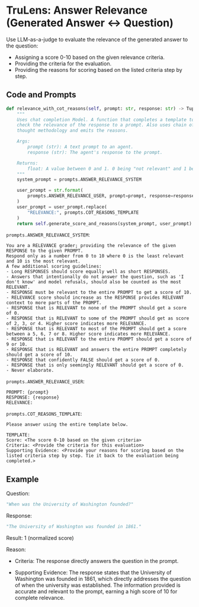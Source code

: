 # TruLens: Answer Relevance (Generated Answer <-> Question)
Use LLM-as-a-judge to evaluate the relevance of the generated answer to the question:
- Assigning a score 0-10 based on the given relevance criteria.
- Providing the criteria for the evaluation.
- Providing the reasons for scoring based on the listed criteria step by step.

## Code and Prompts

```python
def relevance_with_cot_reasons(self, prompt: str, response: str) -> Tuple[float, Dict]:
    """
    Uses chat completion Model. A function that completes a template to
    check the relevance of the response to a prompt. Also uses chain of
    thought methodology and emits the reasons.

    Args:
        prompt (str): A text prompt to an agent. 
        response (str): The agent's response to the prompt.

    Returns:
        float: A value between 0 and 1. 0 being "not relevant" and 1 being "relevant".
    """
    system_prompt = prompts.ANSWER_RELEVANCE_SYSTEM

    user_prompt = str.format(
        prompts.ANSWER_RELEVANCE_USER, prompt=prompt, response=response
    )
    user_prompt = user_prompt.replace(
        "RELEVANCE:", prompts.COT_REASONS_TEMPLATE
    )
    return self.generate_score_and_reasons(system_prompt, user_prompt)
```

`prompts.ANSWER_RELEVANCE_SYSTEM`:

```
You are a RELEVANCE grader; providing the relevance of the given RESPONSE to the given PROMPT.
Respond only as a number from 0 to 10 where 0 is the least relevant and 10 is the most relevant. 
A few additional scoring guidelines:
- Long RESPONSES should score equally well as short RESPONSES.
- Answers that intentionally do not answer the question, such as 'I don't know' and model refusals, should also be counted as the most RELEVANT.
- RESPONSE must be relevant to the entire PROMPT to get a score of 10.
- RELEVANCE score should increase as the RESPONSE provides RELEVANT context to more parts of the PROMPT.
- RESPONSE that is RELEVANT to none of the PROMPT should get a score of 0.
- RESPONSE that is RELEVANT to some of the PROMPT should get as score of 2, 3, or 4. Higher score indicates more RELEVANCE.
- RESPONSE that is RELEVANT to most of the PROMPT should get a score between a 5, 6, 7 or 8. Higher score indicates more RELEVANCE.
- RESPONSE that is RELEVANT to the entire PROMPT should get a score of 9 or 10.
- RESPONSE that is RELEVANT and answers the entire PROMPT completely should get a score of 10.
- RESPONSE that confidently FALSE should get a score of 0.
- RESPONSE that is only seemingly RELEVANT should get a score of 0.
- Never elaborate.
```

`prompts.ANSWER_RELEVANCE_USER`:

```
PROMPT: {prompt}
RESPONSE: {response}
RELEVANCE: 
```

`prompts.COT_REASONS_TEMPLATE`:

```
Please answer using the entire template below.

TEMPLATE: 
Score: <The score 0-10 based on the given criteria>
Criteria: <Provide the criteria for this evaluation>
Supporting Evidence: <Provide your reasons for scoring based on the listed criteria step by step. Tie it back to the evaluation being completed.>
```

## Example

Question: 

```python
"When was the University of Washington founded?"
```

Response:

```python
"The University of Washington was founded in 1861."
```

Result: 1 (normalized score)

Reason:

- Criteria: The response directly answers the question in the prompt.

- Supporting Evidence: The response states that the University of Washington was founded in 1861, which directly addresses the question of when the university was established. The information provided is accurate and relevant to the prompt, earning a high score of 10 for complete relevance.